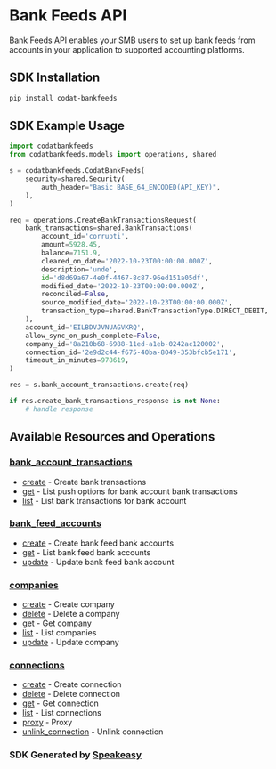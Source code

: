 # Bank Feeds API

Bank Feeds API enables your SMB users to set up bank feeds from accounts in your application to supported accounting platforms. 

<!-- Start SDK Installation -->
## SDK Installation

```bash
pip install codat-bankfeeds
```
<!-- End SDK Installation -->

## SDK Example Usage
<!-- Start SDK Example Usage -->
```python
import codatbankfeeds
from codatbankfeeds.models import operations, shared

s = codatbankfeeds.CodatBankFeeds(
    security=shared.Security(
        auth_header="Basic BASE_64_ENCODED(API_KEY)",
    ),
)

req = operations.CreateBankTransactionsRequest(
    bank_transactions=shared.BankTransactions(
        account_id='corrupti',
        amount=5928.45,
        balance=7151.9,
        cleared_on_date='2022-10-23T00:00:00.000Z',
        description='unde',
        id='d8d69a67-4e0f-4467-8c87-96ed151a05df',
        modified_date='2022-10-23T00:00:00.000Z',
        reconciled=False,
        source_modified_date='2022-10-23T00:00:00.000Z',
        transaction_type=shared.BankTransactionType.DIRECT_DEBIT,
    ),
    account_id='EILBDVJVNUAGVKRQ',
    allow_sync_on_push_complete=False,
    company_id='8a210b68-6988-11ed-a1eb-0242ac120002',
    connection_id='2e9d2c44-f675-40ba-8049-353bfcb5e171',
    timeout_in_minutes=978619,
)

res = s.bank_account_transactions.create(req)

if res.create_bank_transactions_response is not None:
    # handle response
```
<!-- End SDK Example Usage -->

<!-- Start SDK Available Operations -->
## Available Resources and Operations


### [bank_account_transactions](docs/bankaccounttransactions/README.md)

* [create](docs/bankaccounttransactions/README.md#create) - Create bank transactions
* [get](docs/bankaccounttransactions/README.md#get) - List push options for bank account bank transactions
* [list](docs/bankaccounttransactions/README.md#list) - List bank transactions for bank account

### [bank_feed_accounts](docs/bankfeedaccounts/README.md)

* [create](docs/bankfeedaccounts/README.md#create) - Create bank feed bank accounts
* [get](docs/bankfeedaccounts/README.md#get) - List bank feed bank accounts
* [update](docs/bankfeedaccounts/README.md#update) - Update bank feed bank account

### [companies](docs/companies/README.md)

* [create](docs/companies/README.md#create) - Create company
* [delete](docs/companies/README.md#delete) - Delete a company
* [get](docs/companies/README.md#get) - Get company
* [list](docs/companies/README.md#list) - List companies
* [update](docs/companies/README.md#update) - Update company

### [connections](docs/connections/README.md)

* [create](docs/connections/README.md#create) - Create connection
* [delete](docs/connections/README.md#delete) - Delete connection
* [get](docs/connections/README.md#get) - Get connection
* [list](docs/connections/README.md#list) - List connections
* [proxy](docs/connections/README.md#proxy) - Proxy
* [unlink_connection](docs/connections/README.md#unlink_connection) - Unlink connection
<!-- End SDK Available Operations -->

### SDK Generated by [Speakeasy](https://docs.speakeasyapi.dev/docs/using-speakeasy/client-sdks)
